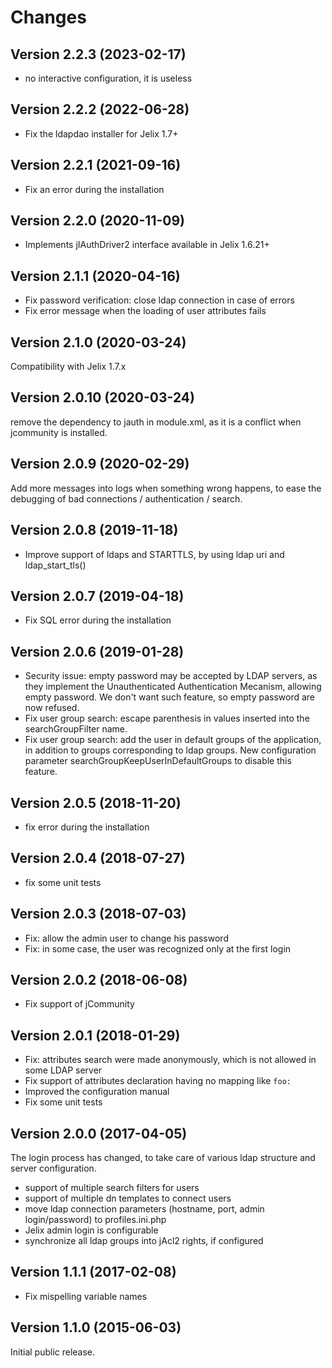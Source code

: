 Changes
=======

Version 2.2.3 (2023-02-17)
--------------------------

- no interactive configuration, it is useless

Version 2.2.2 (2022-06-28)
--------------------------

- Fix the ldapdao installer for Jelix 1.7+

Version 2.2.1 (2021-09-16)
--------------------------

- Fix an error during the installation


Version 2.2.0 (2020-11-09)
--------------------------

- Implements jIAuthDriver2 interface available in Jelix 1.6.21+


Version 2.1.1 (2020-04-16)
---------------------------

- Fix password verification: close ldap connection in case of errors
- Fix error message when the loading of user attributes fails

Version 2.1.0 (2020-03-24)
---------------------------

Compatibility with Jelix 1.7.x


Version 2.0.10 (2020-03-24)
----------------------------

remove the dependency to jauth in module.xml, as it is a conflict when
jcommunity is installed.


Version 2.0.9 (2020-02-29)
--------------------------

Add more messages into logs when something wrong happens, to ease the debugging 
of bad connections / authentication / search.

Version 2.0.8 (2019-11-18)
--------------------------

- Improve support of ldaps and STARTTLS, by using ldap uri and ldap_start_tls()


Version 2.0.7 (2019-04-18)
--------------------------

- Fix SQL error during the installation


Version 2.0.6 (2019-01-28)
--------------------------

- Security issue: empty password may be accepted by LDAP servers, as they 
  implement the Unauthenticated Authentication Mecanism, allowing empty password.
  We don't want such feature, so empty password are now refused. 
- Fix user group search: escape parenthesis in values inserted into the 
  searchGroupFilter name.
- Fix user group search: add the user in default groups of the application,
  in addition to groups corresponding to ldap groups. New configuration 
  parameter searchGroupKeepUserInDefaultGroups to disable this feature.

Version 2.0.5 (2018-11-20)
--------------------------

- fix error during the installation

Version 2.0.4 (2018-07-27)
--------------------------

- fix some unit tests

Version 2.0.3 (2018-07-03)
--------------------------

- Fix: allow the admin user to change his password
- Fix: in some case, the user was recognized only at the first login

Version 2.0.2 (2018-06-08)
--------------------------

- Fix support of jCommunity

Version 2.0.1 (2018-01-29)
--------------------------

- Fix: attributes search were made anonymously, which is not allowed in some 
  LDAP server
- Fix support of attributes declaration having no mapping like `foo:`
- Improved the configuration manual
- Fix some unit tests


Version 2.0.0 (2017-04-05)
--------------------------

The login process has changed, to take care of various ldap structure and 
server configuration.

- support of multiple search filters for users
- support of multiple dn templates to connect users
- move ldap connection parameters (hostname, port, admin login/password)
  to profiles.ini.php
- Jelix admin login is configurable
- synchronize all ldap groups into jAcl2 rights, if configured

Version 1.1.1 (2017-02-08)
--------------------------

- Fix mispelling variable names


Version 1.1.0 (2015-06-03)
--------------------------

Initial public release.
